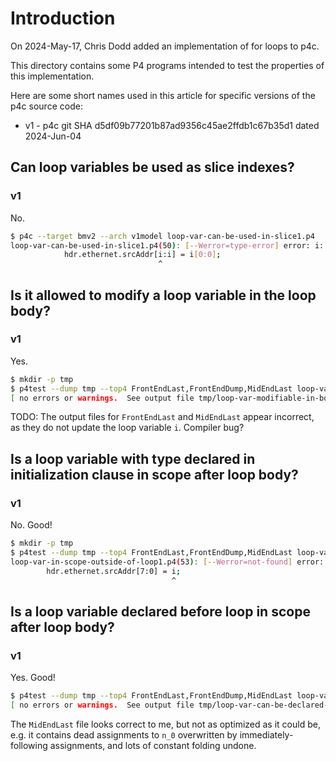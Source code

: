 # Introduction

On 2024-May-17, Chris Dodd added an implementation of for loops to
p4c.

This directory contains some P4 programs intended to test the
properties of this implementation.

Here are some short names used in this article for specific versions
of the p4c source code:

+ v1 - p4c git SHA d5df09b77201b87ad9356c45ae2ffdb1c67b35d1 dated 2024-Jun-04


## Can loop variables be used as slice indexes?

### v1

No.

```bash
$ p4c --target bmv2 --arch v1model loop-var-can-be-used-in-slice1.p4 
loop-var-can-be-used-in-slice1.p4(50): [--Werror=type-error] error: i: slice bit index values must be constants
            hdr.ethernet.srcAddr[i:i] = i[0:0];
                                 ^
```


## Is it allowed to modify a loop variable in the loop body?

### v1

Yes.

```bash
$ mkdir -p tmp
$ p4test --dump tmp --top4 FrontEndLast,FrontEndDump,MidEndLast loop-var-modifiable-in-body1.p4
[ no errors or warnings.  See output file tmp/loop-var-modifiable-in-body1-0003-MidEnd_47_MidEndLast.p4 ]
```

TODO: The output files for `FrontEndLast` and `MidEndLast` appear
incorrect, as they do not update the loop variable `i`.  Compiler bug?


## Is a loop variable with type declared in initialization clause in scope after loop body?

### v1

No.  Good!

```bash
$ mkdir -p tmp
$ p4test --dump tmp --top4 FrontEndLast,FrontEndDump,MidEndLast loop-var-in-scope-outside-of-loop1.p4
loop-var-in-scope-outside-of-loop1.p4(53): [--Werror=not-found] error: i: declaration not found
        hdr.ethernet.srcAddr[7:0] = i;
                                    ^
```


## Is a loop variable declared before loop in scope after loop body?

### v1

Yes.  Good!

```bash
$ p4test --dump tmp --top4 FrontEndLast,FrontEndDump,MidEndLast loop-var-can-be-declared-before-loop1.p4
[ no errors or warnings.  See output file tmp/loop-var-can-be-declared-before-loop1-0003-MidEnd_47_MidEndLast.p4 ]
```

The `MidEndLast` file looks correct to me, but not as optimized as it
could be, e.g. it contains dead assignments to `n_0` overwritten by
immediately-following assignments, and lots of constant folding
undone.
